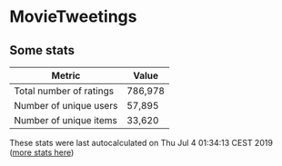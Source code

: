 # MovieTweetings
## Some stats

Metric | Value
--- | ---
Total number of ratings                 | 786,978
Number of unique users                  | 57,895
Number of unique items                  | 33,620
These stats were last autocalculated on Thu Jul 4 01:34:13 CEST 2019  ([more stats here](./stats.md))

